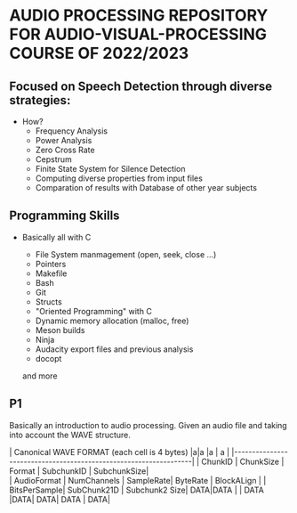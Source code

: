 AUDIO PROCESSING REPOSITORY FOR AUDIO-VISUAL-PROCESSING COURSE OF 2022/2023
============================================================================

Focused on Speech Detection through diverse strategies:
-------------------------------------------------------
* How?    
    - Frequency Analysis
    - Power Analysis
    - Zero Cross Rate
    - Cepstrum 
    - Finite State System for Silence Detection
    - Computing diverse properties from input files
    - Comparation of results with Database of other year subjects

Programming Skills
----------------------
* Basically all with C

    - File System manmagement (open, seek, close ...)
    - Pointers 
    - Makefile
    - Bash
    - Git
    - Structs
    - "Oriented Programming" with C
    - Dynamic memory allocation (malloc, free)
    - Meson builds
    - Ninja
    - Audacity export files and previous analysis
    - docopt

    and more


**P1**
----

Basically an introduction to audio processing.
Given an audio file and taking into account the WAVE structure.

| Canonical WAVE FORMAT (each cell is 4 bytes) |a|a |a |    a          |
|------------------------------------------------------------------|
|  ChunkID    |   ChunkSize  | Format | SubchunkID | SubchunkSize|        
| AudioFormat | NumChannels | SampleRate| ByteRate | BlockALign |
| BitsPerSample| SubChunk21D | Subchunk2 Size| DATA|DATA |
|    DATA |DATA| DATA| DATA | DATA|



